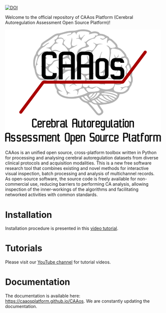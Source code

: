 
[![DOI](https://zenodo.org/badge/DOI/10.5281/zenodo.4891862.svg)](https://doi.org/10.5281/zenodo.4891862)


Welcome to the official repository of CAAos Platform (Cerebral Autoregulation Assessment Open Source Platform)!

<p align="center">
<img src="docs/source/images/logo_800x591.png" width="600">
</p>


CAAos is an unified open source, cross-platform toolbox written in Python for processing and analysing cerebral autoregulation datasets from diverse clinical protocols and acquisition modalities. This is a new free software research tool that combines existing and novel methods for interactive visual inspection, batch processing and analysis of multichannel records. As open-source software, the source code is freely available for non-commercial use, reducing barriers to performing CA analysis, allowing inspection of the inner-workings of the algorithms and facilitating networked activities with common standards.

# Installation

Installation procedure is presented in this  [video tutorial](https://www.youtube.com/watch?v=_usZZhf4ggY).

# Tutorials

Please visit our [YouTube channel](https://www.youtube.com/channel/UCDzdHse1rxFDlmmJX698jzg/featured) for tutorial videos.

# Documentation

The documentation is available here: <https://caaosplatform.github.io/CAAos>. We are constantly updating the documentation.

